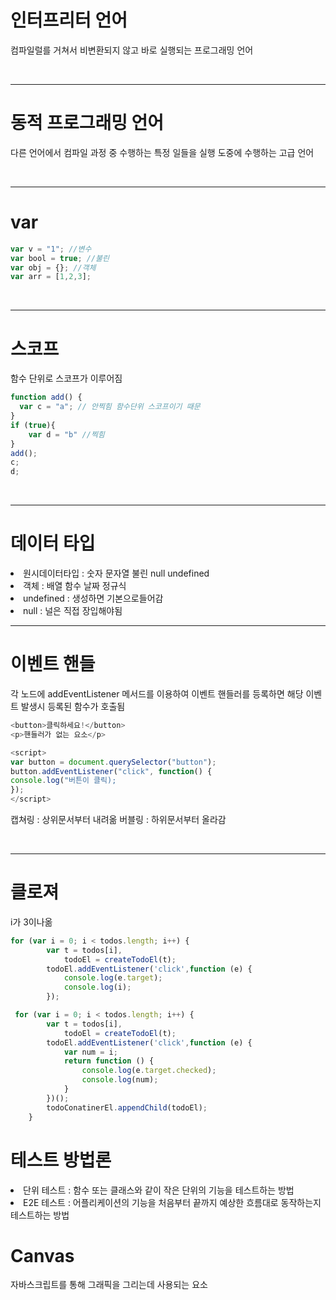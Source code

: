 # 인터프리터 언어

컴파일럴를 거쳐서 비변환되지 않고 바로 실행되는 프로그래밍 언어

<br/>

----

# 동적 프로그래밍 언어 

다른 언어에서 컴파일 과정 중 수행하는 특정 일들을 실행 도중에 수행하는 고급 언어

<br/>

---

# var 

```javascript
var v = "1"; //변수
var bool = true; //불린
var obj = {}; //객체
var arr = [1,2,3];
```

<br/>

---

# 스코프

함수 단위로 스코프가 이루어짐

```javascript
function add() {
  var c = "a"; // 안찍힘 함수단위 스코프이기 때문
}
if (true){
    var d = "b" //찍힘 
}
add();
c;
d;
```

<br/>

---

# 데이터 타입

<li> 원시데이터타입 : 숫자 문자열 불린 null undefined
<li> 객체 : 배열 함수 날짜 정규식 
<li> undefined : 생성하면 기본으로들어감
<li> null : 널은 직접 장입해야됨

<br/>

---

# 이벤트 핸들

각 노드에 addEventListener 메서드를 이용하여 이벤트 핸들러를 등록하면 해당 이벤트 발생시 등록된 함수가 호출됨

```javascript
<button>클릭하세요!</button>
<p>핸들러가 없는 요소</p>

<script>
var button = document.querySelector("button");
button.addEventListener("click", function() {
console.log("버튼이 클릭);
});
</script>
```

캡쳐링 : 상위문서부터 내려옮
버블링 : 하위문서부터 올라감


<br/>

---

# 클로져

i가 3이나옮

```javascript
for (var i = 0; i < todos.length; i++) {
        var t = todos[i],
            todoEl = createTodoEl(t);
        todoEl.addEventListener('click',function (e) {
            console.log(e.target);
            console.log(i);
        });
```

```javascript
 for (var i = 0; i < todos.length; i++) {
        var t = todos[i],
            todoEl = createTodoEl(t);
        todoEl.addEventListener('click',function (e) {
            var num = i;
            return function () {
                console.log(e.target.checked);
                console.log(num);
            }
        })();
        todoConatinerEl.appendChild(todoEl);
    }
```

# 테스트 방법론

<li> 단위 테스트 : 함수 또는 클래스와 같이 작은 단위의 기능을 테스트하는 방법
<li> E2E 테스트 : 어플리케이션의 기능을 처음부터 끝까지 예상한 흐름대로 동작하는지 테스트하는 방법


# Canvas

자바스크립트를 통해 그래픽을 그리는데 사용되는 요소

